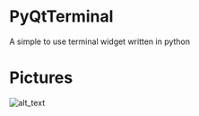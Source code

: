 # PyQtTerminal
A simple to use terminal widget written in python

# Pictures

![alt_text](https://raw.githubusercontent.com/Fuchsiaff/as/master/2018-11-21-150309_600x300_scrot.png)
